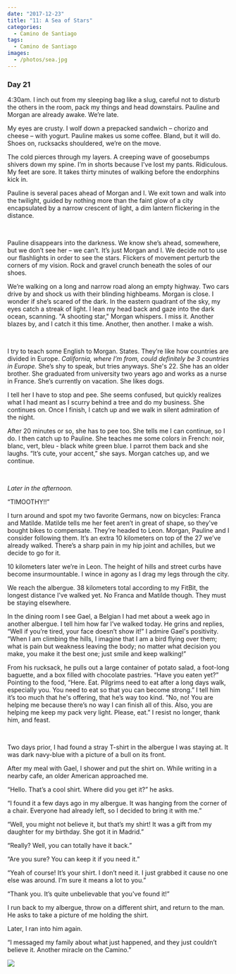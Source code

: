 ```yaml
---
date: "2017-12-23"
title: "11: A Sea of Stars"
categories:
  - Camino de Santiago
tags: 
  - Camino de Santiago
images:
  - /photos/sea.jpg
---
```



### Day 21

4:30am. I inch out from my sleeping bag like a slug, careful not to disturb the others in the room, pack my things and head downstairs. Pauline and Morgan are already awake. We’re late.

My eyes are crusty. I wolf down a prepacked sandwich – chorizo and cheese – with yogurt. Pauline makes us some coffee. Bland, but it will do. Shoes on, rucksacks shouldered, we’re on the move.

The cold pierces through my layers. A creeping wave of goosebumps shivers down my spine. I’m in shorts because I've lost my pants. Ridiculous. My feet are sore. It takes thirty minutes of walking before the endorphins kick in.

Pauline is several paces ahead of Morgan and I. We exit town and walk into the twilight, guided by nothing more than the faint glow of a city encapsulated by a narrow crescent of light, a dim lantern flickering in the distance.

<br>

Pauline disappears into the darkness. We know she’s ahead, somewhere, but we don’t see her – we can’t. It’s just Morgan and I. We decide not to use our flashlights in order to see the stars. Flickers of movement perturb the corners of my vision. Rock and gravel crunch beneath the soles of our shoes.

We’re walking on a long and narrow road along an empty highway. Two cars drive by and shock us with their blinding highbeams. Morgan is close. I wonder if she’s scared of the dark. In the eastern quadrant of the sky, my eyes catch a streak of light. I lean my head back and gaze into the dark ocean, scanning. "A shooting star," Morgan whispers. I miss it. Another blazes by, and I catch it this time. Another, then another. I make a wish.

<br>

I try to teach some English to Morgan. States. They’re like how countries are divided in Europe. _California, where I’m from, could definitely be 3 countries in Europe._ She’s shy to speak, but tries anyways. She's 22. She has an older brother. She graduated from university two years ago and works as a nurse in France. She’s currently on vacation. She likes dogs.

I tell her I have to stop and pee. She seems confused, but quickly realizes what I had meant as I scurry behind a tree and do my business. She continues on. Once I finish, I catch up and we walk in silent admiration of the night.

After 20 minutes or so, she has to pee too. She tells me I can continue, so I do. I then catch up to Pauline. She teaches me some colors in French: noir, blanc, vert, bleu - black white green blue. I parrot them back and she laughs. “It’s cute, your accent,” she says. Morgan catches up, and we continue.

<br>

_Later in the afternoon._

“TIMOOTHY!!”

I turn around and spot my two favorite Germans, now on bicycles: Franca and Matilde. Matilde tells me her feet aren’t in great of shape, so they've bought bikes to compensate. They’re headed to Leon. Morgan, Pauline and I consider following them. It’s an extra 10 kilometers on top of the 27 we’ve already walked. There’s a sharp pain in my hip joint and achilles, but we decide to go for it.

10 kilometers later we’re in Leon. The height of hills and street curbs have become insurmountable. I wince in agony as I drag my legs through the city. 

We reach the albergue. 38 kilometers total according to my FitBit, the longest distance I’ve walked yet. No Franca and Matilde though. They must be staying elsewhere.

In the dining room I see Gael, a Belgian I had met about a week ago in another albergue. I tell him how far I’ve walked today. He grins and replies, “Well if you’re tired, your face doesn’t show it!” I admire Gael's positivity. “When I am climbing the hills, I imagine that I am a bird flying over them; what is pain but weakness leaving the body; no matter what decision you make, you make it the best one; just smile and keep walking!”

From his rucksack, he pulls out a large container of potato salad, a foot-long baguette, and a box filled with chocolate pastries. “Have you eaten yet?” Pointing to the food, “Here. Eat. Pilgrims need to eat after a long days walk, especially you. You need to eat so that you can become strong.” I tell him it’s too much that he's offering, that he’s way too kind. “No, no! You are helping me because there’s no way I can finish all of this. Also, you are helping me keep my pack very light. Please, eat.” I resist no longer, thank him, and feast.

<br>

Two days prior, I had found a stray T-shirt in the albergue I was staying at. It was dark navy-blue with a picture of a bull on its front.

After my meal with Gael, I shower and put the shirt on. While writing in a nearby cafe, an older American approached me.

“Hello. That’s a cool shirt. Where did you get it?” he asks.

“I found it a few days ago in my albergue. It was hanging from the corner of a chair. Everyone had already left, so I decided to bring it with me.”

“Well, you might not believe it, but that’s my shirt! It was a gift from my daughter for my birthday. She got it in Madrid.”

“Really? Well, you can totally have it back.”

“Are you sure? You can keep it if you need it.”

“Yeah of course! It’s your shirt. I don’t need it. I just grabbed it cause no one else was around. I’m sure it means a lot to you.”

“Thank you. It’s quite unbelievable that you've found it!”

I run back to my albergue, throw on a different shirt, and return to the man. He asks to take a picture of me holding the shirt.

Later, I ran into him again.

“I messaged my family about what just happened, and they just couldn’t believe it. Another miracle on the Camino.”

![](/photos/sea.jpg)